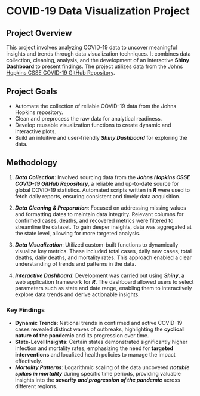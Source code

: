 # COVID-19 Data Visualization Project

## Project Overview
This project involves analyzing COVID-19 data to uncover meaningful insights and trends through data visualization techniques. It combines data collection, cleaning, analysis, and the development of an interactive **Shiny Dashboard** to present findings. The project utilizes data from the [Johns Hopkins CSSE COVID-19 GitHub Repository](https://github.com/CSSEGISandData/COVID-19).

## Project Goals
- Automate the collection of reliable COVID-19 data from the Johns Hopkins repository.  
- Clean and preprocess the raw data for analytical readiness.  
- Develop reusable visualization functions to create dynamic and interactive plots.  
- Build an intuitive and user-friendly _**Shiny Dashboard**_ for exploring the data.

## Methodology
1. **_Data Collection_**: Involved sourcing data from the **_Johns Hopkins CSSE COVID-19 GitHub Repository_**, a reliable and up-to-date source for global COVID-19 statistics. Automated scripts written in **_R_** were used to fetch daily reports, ensuring consistent and timely data acquisition.  

2. **_Data Cleaning & Preparation_**: Focused on addressing missing values and formatting dates to maintain data integrity. Relevant columns for confirmed cases, deaths, and recovered metrics were filtered to streamline the dataset. To gain deeper insights, data was aggregated at the state level, allowing for more targeted analysis.  

3. **_Data Visualization_**: Utilized custom-built functions to dynamically visualize key metrics. These included total cases, daily new cases, total deaths, daily deaths, and mortality rates. This approach enabled a clear understanding of trends and patterns in the data.  

4. **_Interactive Dashboard_**: Development was carried out using **_Shiny_**, a web application framework for **_R_**. The dashboard allowed users to select parameters such as state and date range, enabling them to interactively explore data trends and derive actionable insights.

### Key Findings
- **Dynamic Trends**: National trends in confirmed and active COVID-19 cases revealed distinct waves of outbreaks, highlighting the **cyclical nature of the pandemic** and its progression over time.  
- **State-Level Insights**: Certain states demonstrated significantly higher infection and mortality rates, emphasizing the need for **targeted interventions** and localized health policies to manage the impact effectively.  
- **_Mortality Patterns_**: Logarithmic scaling of the data uncovered **_notable spikes in mortality_** during specific time periods, providing valuable insights into the **_severity and progression of the pandemic_** across different regions.  





